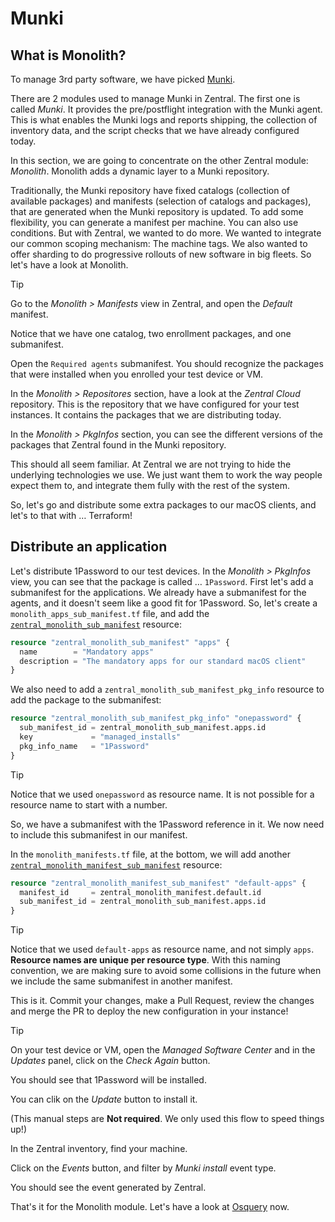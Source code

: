 # Munki

## What is Monolith?

To manage 3rd party software, we have picked [Munki](https://github.com/munki/munki/).

There are 2 modules used to manage Munki in Zentral. The first one is called _Munki_. It provides the pre/postflight integration with the Munki agent. This is what enables the Munki logs and reports shipping, the collection of inventory data, and the script checks that we have already configured today.

In this section, we are going to concentrate on the other Zentral module: _Monolith_. Monolith adds a dynamic layer to a Munki repository.

Traditionally, the Munki repository have fixed catalogs (collection of available packages) and manifests (selection of catalogs and packages), that are generated when the Munki repository is updated. To add some flexibility, you can generate a manifest per machine. You can also use conditions. But with Zentral, we wanted to do more. We wanted to integrate our common scoping mechanism: The machine tags. We also wanted to offer sharding to do progressive rollouts of new software in big fleets. So let's have a look at Monolith.

> [!TIP]
> Go to the _Monolith > Manifests_ view in Zentral, and open the _Default_ manifest.
>
> Notice that we have one catalog, two enrollment packages, and one submanifest.
>
> Open the `Required agents` submanifest. You should recognize the packages that were installed when you enrolled your test device or VM.
>
> In the _Monolith > Repositores_ section, have a look at the _Zentral Cloud_ repository. This is the repository that we have configured for your test instances. It contains the packages that we are distributing today.
>
> In the _Monolith > PkgInfos_ section, you can see the different versions of the packages that Zentral found in the Munki repository.

This should all seem familiar. At Zentral we are not trying to hide the underlying technologies we use. We just want them to work the way people expect them to, and integrate them fully with the rest of the system.

So, let's go and distribute some extra packages to our macOS clients, and let's to that with … Terraform!

## Distribute an application

Let's distribute 1Password to our test devices. In the _Monolith > PkgInfos_ view, you can see that the package is called … `1Password`. First let's add a submanifest for the applications. We already have a submanifest for the agents, and it doesn't seem like a good fit for 1Password. So, let's create a `monolith_apps_sub_manifest.tf` file, and add the [`zentral_monolith_sub_manifest`](https://registry.terraform.io/providers/zentralopensource/zentral/0.1.49/docs/resources/monolith_sub_manifest) resource:

```terraform
resource "zentral_monolith_sub_manifest" "apps" {
  name        = "Mandatory apps"
  description = "The mandatory apps for our standard macOS client"
}
```

We also need to add a `zentral_monolith_sub_manifest_pkg_info` resource to add the package to the submanifest:

```terraform
resource "zentral_monolith_sub_manifest_pkg_info" "onepassword" {
  sub_manifest_id = zentral_monolith_sub_manifest.apps.id
  key             = "managed_installs"
  pkg_info_name   = "1Password"
}
```

> [!TIP]
> Notice that we used `onepassword` as resource name. It is not possible for a resource name to start with a number.

So, we have a submanifest with the 1Password reference in it. We now need to include this submanifest in our manifest.

In the `monolith_manifests.tf` file, at the bottom, we will add another [`zentral_monolith_manifest_sub_manifest`](https://registry.terraform.io/providers/zentralopensource/zentral/latest/docs/resources/monolith_manifest_sub_manifest) resource:

```terraform
resource "zentral_monolith_manifest_sub_manifest" "default-apps" {
  manifest_id     = zentral_monolith_manifest.default.id
  sub_manifest_id = zentral_monolith_sub_manifest.apps.id
}
```

> [!TIP]
> Notice that we used `default-apps` as resource name, and not simply `apps`. **Resource names are unique per resource type**. With this naming convention, we are making sure to avoid some collisions in the future when we include the same submanifest in another manifest.

This is it. Commit your changes, make a Pull Request, review the changes and merge the PR to deploy the new configuration in your instance!

> [!TIP]
> On your test device or VM, open the _Managed Software Center_ and in the _Updates_ panel, click on the _Check Again_ button.
>
> You should see that 1Password will be installed.
>
> You can clik on the _Update_ button to install it.
>
> (This manual steps are **Not required**. We only used this flow to speed things up!)
>
> In the Zentral inventory, find your machine.
>
> Click on the _Events_ button, and filter by _Munki install_ event type.
>
> You should see the event generated by Zentral.

That's it for the Monolith module. Let's have a look at [Osquery](./8_osquery.md) now.
